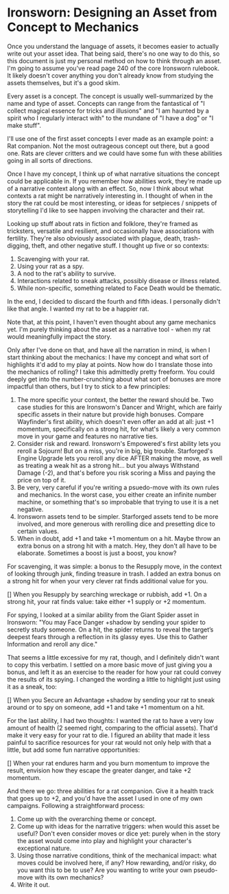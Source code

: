 # Ironsworn: Designing an Asset from Concept to Mechanics

Once you understand the language of assets, it becomes easier to actually write out your asset idea. That being said, there's no one way to do this, so this document is just my personal method on how to think through an asset. I'm going to assume you've read page 240 of the core Ironsworn rulebook. It likely doesn't cover anything you don't already know from studying the assets themselves, but it's a good skim.

Every asset is a concept. The concept is usually well-summarized by the name and type of asset. Concepts can range from the fantastical of "I collect magical essence for tricks and illusions" and "I am haunted by a spirit who I regularly interact with" to the mundane of "I have a dog" or "I make stuff".

I'll use one of the first asset concepts I ever made as an example point: a Rat companion. Not the most outrageous concept out there, but a good one. Rats are clever critters and we could have some fun with these abilities going in all sorts of directions.

Once I have my concept, I think up of what narrative situations the concept could be applicable in. If you remember how abilities work, they're made up of a narrative context along with an effect. So, now I think about what contexts a rat might be narratively interesting in. I thought of when in the story the rat could be most interesting, or ideas for setpieces / snippets of storytelling I'd like to see happen involving the character and their rat.

Looking up stuff about rats in fiction and folklore, they're framed as tricksters, versatile and resilient, and occasionally have associations with fertility. They're also obviously associated with plague, death, trash-digging, theft, and other negative stuff. I thought up five or so contexts:

1. Scavenging with your rat.
2. Using your rat as a spy.
3. A nod to the rat's ability to survive.
4. Interactions related to sneak attacks, possibly disease or illness related.
5. While non-specific, something related to Face Death would be thematic.

In the end, I decided to discard the fourth and fifth ideas. I personally didn't like that angle. I wanted my rat to be a happier rat.

Note that, at this point, I haven't even thought about any game mechanics yet. I'm purely thinking about the asset as a narrative tool - when my rat would meaningfully impact the story.

Only after I've done on that, and have all the narration in mind, is when I start thinking about the mechanics: I have my concept and what sort of highlights it'd add to my play at points. Now how do I translate those into the mechanics of rolling? I take this admittedly pretty freeform. You could deeply get into the number-crunching about what sort of bonuses are more impactful than others, but I try to stick to a few principles:

1. The more specific your context, the better the reward should be. Two case studies for this are Ironsworn's Dancer and Wright, which are fairly specific assets in their nature but provide high bonuses. Compare Wayfinder's first ability, which doesn't even offer an add at all: just +1 momentum, specifically on a strong hit, for what's likely a very common move in your game and features no narrative ties.
2. Consider risk and reward. Ironsworn's Empowered's first ability lets you reroll a Sojourn! But on a miss, you're in big, big trouble. Starforged's Engine Upgrade lets you reroll any dice AFTER making the move, as well as treating a weak hit as a strong hit... but you always Withstand Damage (-2), and that's before you risk scoring a Miss and paying the price on top of it.
3. Be very, very careful if you're writing a psuedo-move with its own rules and mechanics. In the worst case, you either create an infinite number machine, or something that's so improbable that trying to use it is a net negative.
4. Ironsworn assets tend to be simpler. Starforged assets tend to be more involved, and more generous with rerolling dice and presetting dice to certain values.
5. When in doubt, add +1 and take +1 momentum on a hit. Maybe throw an extra bonus on a strong hit with a match. Hey, they don't all have to be elaborate. Sometimes a boost is just a boost, you know?

For scavenging, it was simple: a bonus to the Resupply move, in the context of looking through junk, finding treasure in trash. I added an extra bonus on a strong hit for when your very clever rat finds additional value for you.

[] When you Resupply by searching wreckage or rubbish, add +1. On a strong hit, your rat finds value: take either +1 supply or +2 momentum.

For spying, I looked at a similar ability from the Giant Spider asset in Ironsworn: "You may Face Danger +shadow by sending your spider to secretly study someone. On a hit, the spider returns to reveal the target’s deepest fears through a reflection in its glassy eyes. Use this to Gather Information and reroll any dice."

That seems a little excessive for my rat, though, and I definitely didn't want to copy this verbatim. I settled on a more basic move of just giving you a bonus, and left it as an exercise to the reader for how your rat could convey the results of its spying. I changed the wording a little to highlight just using it as a sneak, too:

[] When you Secure an Advantage +shadow by sending your rat to sneak around or to spy on someone, add +1 and take +1 momentum on a hit.

For the last ability, I had two thoughts: I wanted the rat to have a very low amount of health (2 seemed right, comparing to the official assets). That'd make it very easy for your rat to die. I figured an ability that made it less painful to sacrifice resources for your rat would not only help with that a little, but add some fun narrative opportunities:

[] When your rat endures harm and you burn momentum to improve the result, envision how they escape the greater danger, and take +2 momentum.


And there we go: three abilities for a rat companion. Give it a health track that goes up to +2, and you'd have the asset I used in one of my own campaigns. Following a straightforward process:

1. Come up with the overarching theme or concept.
2. Come up with ideas for the narrative triggers: when would this asset be useful? Don't even consider moves or dice yet: purely when in the story the asset would come into play and highlight your character's exceptional nature.
3. Using those narrative conditions, think of the mechanical impact: what moves could be involved here, if any? How rewarding, and/or risky, do you want this to be to use? Are you wanting to write your own pseudo-move with its own mechanics?
4. Write it out. 
